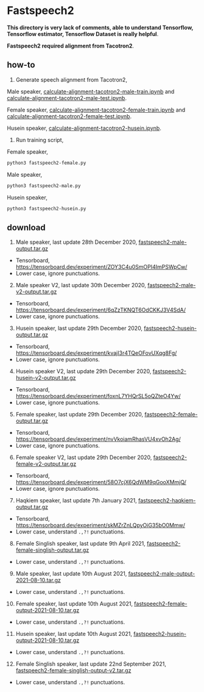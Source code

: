 # Fastspeech2

**This directory is very lack of comments, able to understand Tensorflow, Tensorflow estimator, Tensorflow Dataset is really helpful**.

**Fastspeech2 required alignment from Tacotron2**.

## how-to

1. Generate speech alignment from Tacotron2, 

Male speaker, [calculate-alignment-tacotron2-male-train.ipynb](calculate-alignment-tacotron2-male-train.ipynb) and [calculate-alignment-tacotron2-male-test.ipynb](calculate-alignment-tacotron2-male-test.ipynb]).

Female speaker, [calculate-alignment-tacotron2-female-train.ipynb](calculate-alignment-tacotron2-female-train.ipynb) and [calculate-alignment-tacotron2-female-test.ipynb](calculate-alignment-tacotron2-female-test.ipynb]).

Husein speaker, [calculate-alignment-tacotron2-husein.ipynb](calculate-alignment-tacotron2-husein.ipynb).

1. Run training script,

Female speaker,

```bash
python3 fastspeech2-female.py
```

Male speaker,

```bash
python3 fastspeech2-male.py
```

Husein speaker,

```bash
python3 fastspeech2-husein.py
```

## download

1. Male speaker, last update 28th December 2020, [fastspeech2-male-output.tar.gz](https://f000.backblazeb2.com/file/malaya-speech-model/pretrained/fastspeech2-male-output.tar.gz)

  - Tensorboard, https://tensorboard.dev/experiment/ZOY3C4u0SmOPI4ImPSWpCw/
  - Lower case, ignore punctuations.

2. Male speaker V2, last update 30th December 2020, [fastspeech2-male-v2-output.tar.gz](https://f000.backblazeb2.com/file/malaya-speech-model/pretrained/fastspeech2-male-output.tar.gz)

  - Tensorboard, https://tensorboard.dev/experiment/6qZzTKNQT6OdCKKJ3V4SdA/
  - Lower case, ignore punctuations.

3. Husein speaker, last update 29th December 2020, [fastspeech2-husein-output.tar.gz](https://f000.backblazeb2.com/file/malaya-speech-model/pretrained/fastspeech2-husein-output.tar.gz)

  - Tensorboard, https://tensorboard.dev/experiment/kvajI3r4TQeOFovUXqg8Fg/
  - Lower case, ignore punctuations.

4. Husein speaker V2, last update 29th December 2020, [fastspeech2-husein-v2-output.tar.gz](https://f000.backblazeb2.com/file/malaya-speech-model/pretrained/fastspeech2-husein-v2-output.tar.gz)

  - Tensorboard, https://tensorboard.dev/experiment/foxnL7YHQrSL5oQZteO4Yw/
  - Lower case, ignore punctuations.

5. Female speaker, last update 29th December 2020, [fastspeech2-female-output.tar.gz](https://f000.backblazeb2.com/file/malaya-speech-model/pretrained/fastspeech2-female-output.tar.gz)

  - Tensorboard, https://tensorboard.dev/experiment/nvVkoiamRhasVU4xvOh2Ag/
  - Lower case, ignore punctuations.

6. Female speaker V2, last update 29th December 2020, [fastspeech2-female-v2-output.tar.gz](https://f000.backblazeb2.com/file/malaya-speech-model/pretrained/fastspeech2-female-v2-output.tar.gz)

  - Tensorboard, https://tensorboard.dev/experiment/58O7cjX6QdWM9qGooXMmjQ/
  - Lower case, ignore punctuations.

7. Haqkiem speaker, last update 7th January 2021, [fastspeech2-haqkiem-output.tar.gz](https://f000.backblazeb2.com/file/malaya-speech-model/pretrained/fastspeech2-haqkiem-output.tar.gz)

  - Tensorboard, https://tensorboard.dev/experiment/skMZrZnLQpyOiG35bO0Mmw/
  - Lower case, understand `.,?!` punctuations.

8. Female Singlish speaker, last update 9th April 2021, [fastspeech2-female-singlish-output.tar.gz](https://f000.backblazeb2.com/file/malaya-speech-model/pretrained/fastspeech2-female-singlish-output.tar.gz)

  - Lower case, understand `.,?!` punctuations.

9. Male speaker, last update 10th August 2021, [fastspeech2-male-output-2021-08-10.tar.gz](https://f000.backblazeb2.com/file/malaya-speech-model/pretrained/fastspeech2-male-output-2021-08-10.tar.gz)

  - Lower case, understand `.,?!` punctuations.

10. Female speaker, last update 10th August 2021, [fastspeech2-female-output-2021-08-10.tar.gz](https://f000.backblazeb2.com/file/malaya-speech-model/pretrained/fastspeech2-female-output-2021-08-10.tar.gz)

  - Lower case, understand `.,?!` punctuations.

11. Husein speaker, last update 10th August 2021, [fastspeech2-husein-output-2021-08-10.tar.gz](https://f000.backblazeb2.com/file/malaya-speech-model/pretrained/fastspeech2-husein-output-2021-08-10.tar.gz)

  - Lower case, understand `.,?!` punctuations.

12. Female Singlish speaker, last update 22nd September 2021, [fastspeech2-female-singlish-output-v2.tar.gz](https://f000.backblazeb2.com/file/malaya-speech-model/pretrained/fastspeech2-female-singlish-output-v2.tar.gz)

  - Lower case, understand `.,?!` punctuations.